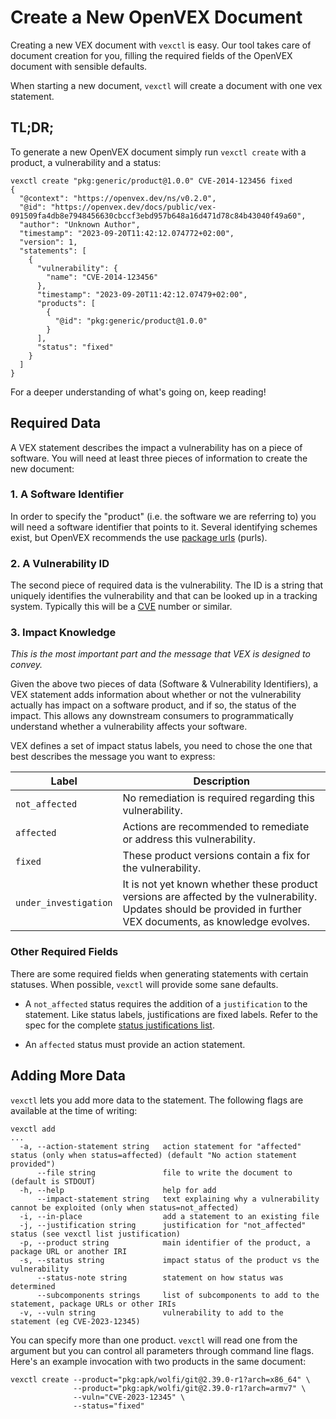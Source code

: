 # Create a New OpenVEX Document

Creating a new VEX document with `vexctl` is easy. Our tool takes care of
document creation for you, filling the required fields of the OpenVEX
document with sensible defaults.

When starting a new document, `vexctl` will create a document with one 
vex statement.

## TL;DR;

To generate a new OpenVEX document simply run `vexctl create`
with a product, a vulnerability and a status:

```console
vexctl create "pkg:generic/product@1.0.0" CVE-2014-123456 fixed 
{
  "@context": "https://openvex.dev/ns/v0.2.0",
  "@id": "https://openvex.dev/docs/public/vex-091509fa4db8e7948456630cbccf3ebd957b648a16d471d78c84b43040f49a60",
  "author": "Unknown Author",
  "timestamp": "2023-09-20T11:42:12.074772+02:00",
  "version": 1,
  "statements": [
    {
      "vulnerability": {
        "name": "CVE-2014-123456"
      },
      "timestamp": "2023-09-20T11:42:12.07479+02:00",
      "products": [
        {
          "@id": "pkg:generic/product@1.0.0"
        }
      ],
      "status": "fixed"
    }
  ]
}
```

For a deeper understanding of what's going on, keep reading!

## Required Data

A VEX statement describes the impact a vulnerability has on a piece of software.
You will need at least three pieces of information to create the new document:

### 1. A Software Identifier

In order to specify the "product" (i.e. the software we are referring to) you will
need a software identifier that points to it. Several identifying
schemes exist, but OpenVEX recommends the use [package urls](https://github.com/package-url/purl-spec) (purls).

### 2. A Vulnerability ID

The second piece of required data is the vulnerability. The
ID is a string that uniquely identifies the vulnerability and that can be looked 
up in a tracking system. Typically this will be a [CVE](https://cve.mitre.org/)
number or similar.

### 3. Impact Knowledge

_This is the most important part and the message that VEX is designed to convey._

Given the above two pieces of data (Software & Vulnerability Identifiers), a VEX statement adds information about whether
or not the vulnerability actually has impact on a software product, and if so, the status of the impact. This allows any
downstream consumers to programmatically understand whether a vulnerability affects your software.

VEX defines a set of impact status labels, you need to chose the one that
best describes the message you want to express:

| Label | Description |
| --- | --- |
| `not_affected` | No remediation is required regarding this vulnerability. |
| `affected` | Actions are recommended to remediate or address this vulnerability. |
| `fixed` | These product versions contain a fix for the vulnerability. |
| `under_investigation` | It is not yet known whether these product versions are affected by the vulnerability. Updates should be provided in further VEX documents, as knowledge evolves. |

### Other Required Fields

There are some required fields when generating statements with certain statuses.
When possible, `vexctl` will provide some sane defaults.

- A `not_affected` status requires the addition of a `justification` to the
statement. Like status labels, justifications are fixed labels. Refer to the
spec for the complete
[status justifications list](https://github.com/openvex/spec/blob/main/OPENVEX-SPEC.md#status-justifications).

- An `affected` status must provide an action statement.

## Adding More Data

`vexctl` lets you add more data to the statement. The following flags are
available at the time of writing:

```console
vexctl add
...
  -a, --action-statement string   action statement for "affected" status (only when status=affected) (default "No action statement provided")
      --file string               file to write the document to (default is STDOUT)
  -h, --help                      help for add
      --impact-statement string   text explaining why a vulnerability cannot be exploited (only when status=not_affected)
  -i, --in-place                  add a statement to an existing file
  -j, --justification string      justification for "not_affected" status (see vexctl list justification)
  -p, --product string            main identifier of the product, a package URL or another IRI
  -s, --status string             impact status of the product vs the vulnerability
      --status-note string        statement on how status was determined
      --subcomponents strings     list of subcomponents to add to the statement, package URLs or other IRIs
  -v, --vuln string               vulnerability to add to the statement (eg CVE-2023-12345)
```

You can specify more than one product. `vexctl` will read one from
the argument but you can control all parameters through command line
flags. Here's an example invocation with two products in the same document:

```
vexctl create --product="pkg:apk/wolfi/git@2.39.0-r1?arch=x86_64" \
              --product="pkg:apk/wolfi/git@2.39.0-r1?arch=armv7" \
              --vuln="CVE-2023-12345" \
              --status="fixed"
```
 
